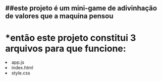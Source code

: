 <h2>##este projeto é um mini-game de adivinhação de valores que a maquina pensou</h2>

<h1>*então este projeto constitui 3 arquivos para que funcione:</h1>

<li>app.js</li>
<li>index.html</li>
<li>style.css</li>
